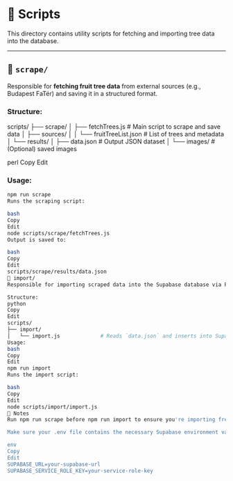 # 📁 Scripts

This directory contains utility scripts for fetching and importing tree data into the database.

---

## 📂 `scrape/`

Responsible for **fetching fruit tree data** from external sources (e.g., Budapest FaTér) and saving it in a structured format.

### Structure:

scripts/
├── scrape/
│ ├── fetchTrees.js # Main script to scrape and save data
│ ├── sources/
│ │ └── fruitTreeList.json # List of trees and metadata
│ └── results/
│ ├── data.json # Output JSON dataset
│ └── images/ # (Optional) saved images

perl
Copy
Edit

### Usage:

```bash
npm run scrape
Runs the scraping script:

bash
Copy
Edit
node scripts/scrape/fetchTrees.js
Output is saved to:

bash
Copy
Edit
scripts/scrape/results/data.json
📂 import/
Responsible for importing scraped data into the Supabase database via Payload CMS.

Structure:
python
Copy
Edit
scripts/
├── import/
│   └── import.js             # Reads `data.json` and inserts into Supabase
Usage:
bash
Copy
Edit
npm run import
Runs the import script:

bash
Copy
Edit
node scripts/import/import.js
📝 Notes
Run npm run scrape before npm run import to ensure you're importing fresh data.

Make sure your .env file contains the necessary Supabase environment variables:

env
Copy
Edit
SUPABASE_URL=your-supabase-url
SUPABASE_SERVICE_ROLE_KEY=your-service-role-key

